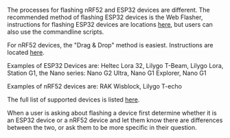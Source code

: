 The processes for flashing nRF52 and ESP32 devices are different.  The recommended method of flashing ESP32 devices is the Web Flasher, instructions for flashing ESP32 devices are locations [here](https://meshtastic.org/docs/getting-started/flashing-firmware/esp32/), but users can also use the commandline scripts. 

For nRF52 devices, the "Drag & Drop" method is easiest. Instructions are located [here](https://meshtastic.org/docs/getting-started/flashing-firmware/nrf52/).

Examples of ESP32 Devices are: Heltec Lora 32, Lilygo T-Beam, Lilygo Lora, Station G1, the Nano series: Nano G2 Ultra, Nano G1 Explorer, Nano G1

Examples of nRF52 devices are: RAK Wisblock, Lilygo T-echo

The full list of supported devices is listed [here](https://meshtastic.org/docs/supported-hardware).

When a user is asking about flashing a device first determine whether it is an ESP32 device or a nRF52 device and let them know there are differences between the two, or ask them to be more specific in their question.
